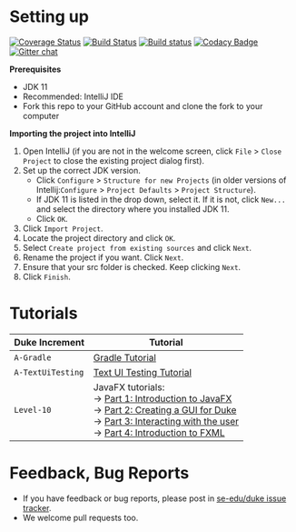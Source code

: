 # Setting up

[![Coverage Status](https://coveralls.io/repos/github/AY1920S1-CS2113T-W13-3/main/badge.svg?branch=master)](https://coveralls.io/github/AY1920S1-CS2113T-W13-3/main?branch=master)
[![Build Status](https://travis-ci.org/AY1920S1-CS2113T-W13-3/main.svg?branch=master)](https://travis-ci.org/AY1920S1-CS2113T-W13-3/main)
[![Build status](https://ci.appveyor.com/api/projects/status/4mjh6mbu4s7uy36n/branch/master?svg=true)](https://ci.appveyor.com/project/Jefferson111/main/branch/master)
[![Codacy Badge](https://api.codacy.com/project/badge/Grade/d553600e4c394c78989c71999eb35dcc)](https://www.codacy.com/manual/Jefferson111/main?utm_source=github.com&amp;utm_medium=referral&amp;utm_content=AY1920S1-CS2113T-W13-3/main&amp;utm_campaign=Badge_Grade)
[![Gitter chat](https://badges.gitter.im/se-edu/Lobby.svg)](https://gitter.im/se-edu/Lobby)

**Prerequisites**

* JDK 11
* Recommended: IntelliJ IDE
* Fork this repo to your GitHub account and clone the fork to your computer

**Importing the project into IntelliJ**

1. Open IntelliJ (if you are not in the welcome screen, click `File` > `Close Project` to close the existing project dialog first).
1. Set up the correct JDK version.
   * Click `Configure` > `Structure for new Projects` (in older versions of Intellij:`Configure` > `Project Defaults` > `Project Structure`).
   * If JDK 11 is listed in the drop down, select it. If it is not, click `New...` and select the directory where you installed JDK 11.
   * Click `OK`.
1. Click `Import Project`.
1. Locate the project directory and click `OK`.
1. Select `Create project from existing sources` and click `Next`.
1. Rename the project if you want. Click `Next`.
1. Ensure that your src folder is checked. Keep clicking `Next`.
1. Click `Finish`.

# Tutorials 

Duke Increment | Tutorial
---------------|---------------
`A-Gradle` | [Gradle Tutorial](tutorials/gradleTutorial.md)
`A-TextUiTesting` | [Text UI Testing Tutorial](tutorials/textUiTestingTutorial.md)
`Level-10` | JavaFX tutorials:<br>→ [Part 1: Introduction to JavaFX][fx1]<br>→ [Part 2: Creating a GUI for Duke][fx2]<br>→ [Part 3: Interacting with the user][fx3]<br>→ [Part 4: Introduction to FXML][fx4]

[fx1]: <tutorials/javaFxTutorialPart1.md>
[fx2]: <tutorials/javaFxTutorialPart2.md>
[fx3]: <tutorials/javaFxTutorialPart3.md>
[fx4]: <tutorials/javaFxTutorialPart4.md>

# Feedback, Bug Reports

* If you have feedback or bug reports, please post in [se-edu/duke issue tracker](https://github.com/se-edu/duke/issues).
* We welcome pull requests too.
